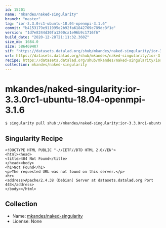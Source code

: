 ```yaml
---
id: 15201
name: "mkandes/naked-singularity"
branch: "master"
tag: "ior-3.3.0rc1-ubuntu-18.04-openmpi-3.1.6"
commit: "b4153179e911995e2b92fa61842769c789dc3f1e"
version: "1d7e8244d30fa1200ca1e96b9c1716f6"
build_date: "2020-12-28T21:11:32.360Z"
size_mb: 1684.0
size: 586469407
sif: "https://datasets.datalad.org/shub/mkandes/naked-singularity/ior-3.3.0rc1-ubuntu-18.04-openmpi-3.1.6/2020-12-28-b4153179-1d7e8244/1d7e8244d30fa1200ca1e96b9c1716f6.sif"
url: https://datasets.datalad.org/shub/mkandes/naked-singularity/ior-3.3.0rc1-ubuntu-18.04-openmpi-3.1.6/2020-12-28-b4153179-1d7e8244/
recipe: https://datasets.datalad.org/shub/mkandes/naked-singularity/ior-3.3.0rc1-ubuntu-18.04-openmpi-3.1.6/2020-12-28-b4153179-1d7e8244/Singularity
collection: mkandes/naked-singularity
---
```


# mkandes/naked-singularity:ior-3.3.0rc1-ubuntu-18.04-openmpi-3.1.6

```bash
$ singularity pull shub://mkandes/naked-singularity:ior-3.3.0rc1-ubuntu-18.04-openmpi-3.1.6
```

## Singularity Recipe

```singularity
<!DOCTYPE HTML PUBLIC "-//IETF//DTD HTML 2.0//EN">
<html><head>
<title>404 Not Found</title>
</head><body>
<h1>Not Found</h1>
<p>The requested URL was not found on this server.</p>
<hr>
<address>Apache/2.4.38 (Debian) Server at datasets.datalad.org Port 443</address>
</body></html>
```

## Collection

 - Name: [mkandes/naked-singularity](https://github.com/mkandes/naked-singularity)
 - License: None

